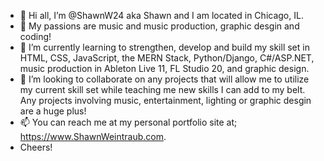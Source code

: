 - 👋 Hi all, I’m @ShawnW24 aka Shawn and I am located in Chicago, IL.
- 👀 My passions are music and music production, graphic desgin and coding!
- 🌱 I’m currently learning to strengthen, develop and build my skill set in HTML, CSS, JavaScript, the MERN Stack, Python/Django, C#/ASP.NET,
music production in Ableton Live 11, FL Studio 20, and graphic design. 
- 💞️ I’m looking to collaborate on any projects that will allow me to utilize my current skill set while teaching me new skills I can add to my belt. 
Any projects involving music, entertainment, lighting or graphic desgin are a huge plus!
- 📫 You can reach me at my personal portfolio site at; https://www.ShawnWeintraub.com. 
- Cheers!

<!---
ShawnW24/ShawnW24 is a ✨ special ✨ repository because its `README.md` (this file) appears on your GitHub profile.
You can click the Preview link to take a look at your changes.
--->
